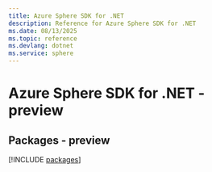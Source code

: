 ```yaml
---
title: Azure Sphere SDK for .NET
description: Reference for Azure Sphere SDK for .NET
ms.date: 08/13/2025
ms.topic: reference
ms.devlang: dotnet
ms.service: sphere
---
```

# Azure Sphere SDK for .NET - preview
## Packages - preview
[!INCLUDE [packages](sphere-index.md)]